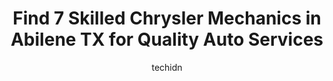 ---
layout: ampstory
image: https://images.unsplash.com/photo-1604755948429-a463f1d43c45?ixlib=rb-4.0.3&ixid=MnwxMjA3fDB8MHxwaG90by1wYWdlfHx8fGVufDB8fHx8&auto=format&fit=crop&w=640&h=853&q=80
author: techidn
featured: false
description: Searching for the finest Chrysler Mechanic in Abilene TX, USA? Look no further than the 7 best Chrysler Mechanic in the area, where youll find a team of highly qualified professionals ready
title: Find 7 Skilled Chrysler Mechanics in Abilene TX for Quality Auto Services
cover:
   title: Find 7 Skilled Chrysler Mechanics in Abilene TX for Quality Auto Services
   subtitle: Rickpate
   background: https://images.unsplash.com/photo-1604755948429-a463f1d43c45?ixlib=rb-4.0.3&ixid=MnwxMjA3fDB8MHxwaG90by1wYWdlfHx8fGVufDB8fHx8&auto=format&fit=crop&w=640&h=853&q=80

pages: 
 - layout: thirds
   top: <h1>#1 Pittmans Garage</h1>
   bottom: "<p>What an awesome experience! Made a reservation, brought my two cars in for some Suspension work on my Lincoln MKT and some Electrical work on my Honda Pilot. Not having l</p>"
   background: https://www.knot35.com/toplist/wp-content/uploads/2023/06/best-chrysler-mechanic-1-in-abilene-tx-1685833201.jpeg
   backgroundblur: true
 - layout: thirds
   top: <h1>#2 Royce Brooks Garage</h1>
   bottom: "<p>809 Oak St, Abilene, TX 79602, United States</p>"
   background: https://www.knot35.com/toplist/wp-content/uploads/2023/06/best-chrysler-mechanic-2-in-abilene-tx-1685833202.jpeg
   cta:
      link: https://www.knot35.com/toplist/find-7-skilled-chrysler-mechanics-in-abilene-tx-for-quality-auto-services/
      text: Find 7 Skilled Chrysler Mechanics in Abilene TX for Quality Auto Services
 - layout: thirds
   top: <h1>#3 The CAR Guys</h1>
   bottom: "<p>2301 S Willis St, Abilene, TX 79605, United States</p>"
   background: https://www.knot35.com/toplist/wp-content/uploads/2023/06/best-chrysler-mechanic-3-in-abilene-tx-1685833202.jpeg
   cta:
      link: https://www.knot35.com/toplist/find-7-skilled-chrysler-mechanics-in-abilene-tx-for-quality-auto-services/
      text: Find 7 Skilled Chrysler Mechanics in Abilene TX for Quality Auto Services
 - layout: thirds
   top: <h1>#4 Outlaw Automotive</h1>
   bottom: "<p>5201 N 1st St, Abilene, TX 79603, United States</p>"
   background: https://images.unsplash.com/photo-1604871000636-074fa5117945?ixlib=rb-4.0.3&ixid=MnwxMjA3fDB8MHxwaG90by1wYWdlfHx8fGVufDB8fHx8&auto=format&fit=crop&w=640&h=853&q=80
   cta:
      link: https://www.knot35.com/toplist/find-7-skilled-chrysler-mechanics-in-abilene-tx-for-quality-auto-services/
      text: Find 7 Skilled Chrysler Mechanics in Abilene TX for Quality Auto Services
 - layout: thirds
   top: <h1>#5 My Mechanic of Abilene</h1>
   bottom: "<p>3945 S 1st St, Abilene, TX 79605, United States</p>"
   background: https://images.unsplash.com/photo-1557672172-298e090bd0f1?ixlib=rb-4.0.3&ixid=MnwxMjA3fDB8MHxwaG90by1wYWdlfHx8fGVufDB8fHx8&auto=format&fit=crop&w=640&h=853&q=80
   cta:
      link: https://www.knot35.com/toplist/find-7-skilled-chrysler-mechanics-in-abilene-tx-for-quality-auto-services/
      text: Find 7 Skilled Chrysler Mechanics in Abilene TX for Quality Auto Services
 - layout: thirds
   top: <h1>#6 Vernon & Fletcher Automotive Repair</h1>
   bottom: "<p>1396 Tracy Lynn St, Abilene, TX 79601, United States</p>"
   background: https://images.unsplash.com/photo-1564951434112-64d74cc2a2d7?ixlib=rb-4.0.3&ixid=MnwxMjA3fDB8MHxwaG90by1wYWdlfHx8fGVufDB8fHx8&auto=format&fit=crop&w=640&h=853&q=80
   cta:
      link: https://www.knot35.com/toplist/find-7-skilled-chrysler-mechanics-in-abilene-tx-for-quality-auto-services/
      text: Find 7 Skilled Chrysler Mechanics in Abilene TX for Quality Auto Services
 - layout: thirds
   top: <h1>#7 Garys Automotive and Truck Service</h1>
   bottom: "<p>550 China St, Abilene, TX 79602, United States</p>"
   background: https://images.unsplash.com/photo-1531169509526-f8f1fdaa4a67?ixlib=rb-4.0.3&ixid=MnwxMjA3fDB8MHxwaG90by1wYWdlfHx8fGVufDB8fHx8&auto=format&fit=crop&w=640&h=853&q=80
   cta:
      link: https://www.knot35.com/toplist/find-7-skilled-chrysler-mechanics-in-abilene-tx-for-quality-auto-services/
      text: Find 7 Skilled Chrysler Mechanics in Abilene TX for Quality Auto Services
 - layout: thirds
   middle: Continue reading...
   background: https://images.unsplash.com/photo-1534312527009-56c7016453e6?ixlib=rb-4.0.3&ixid=MnwxMjA3fDB8MHxwaG90by1wYWdlfHx8fGVufDB8fHx8&auto=format&fit=crop&w=640&h=853&q=80
   cta:
      link: https://www.knot35.com/toplist/find-7-skilled-chrysler-mechanics-in-abilene-tx-for-quality-auto-services/
      text: Find 7 Skilled Chrysler Mechanics in Abilene TX for Quality Auto Services
      
---